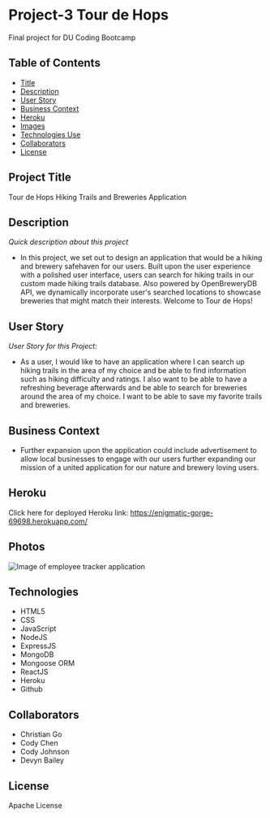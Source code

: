 # Project-3 Tour de Hops

Final project for DU Coding Bootcamp

## Table of Contents

- [Title](#title)
- [Description](#description)
- [User Story](#story)
- [Business Context](#context)
- [Heroku](#heroku)
- [Images](#photos)
- [Technologies Use](#technology)
- [Collaborators](#collaborators)
- [License](#license)

## Project Title

Tour de Hops Hiking Trails and Breweries Application

## Description

_Quick description about this project_

- In this project, we set out to design an application that would be a hiking and brewery safehaven for our users. Built upon the user experience with a polished user interface, users can search for hiking trails in our custom made hiking trails database. Also powered by OpenBreweryDB API, we dynamically incorporate user's searched locations to showcase breweries that might match their interests. Welcome to Tour de Hops!

## User Story

_User Story for this Project:_

- As a user, I would like to have an application where I can search up hiking trails in the area of my choice and be able to find information such as hiking difficulty and ratings. I also want to be able to have a refreshing beverage afterwards and be able to search for breweries around the area of my choice. I want to be able to save my favorite trails and breweries.

## Business Context

- Further expansion upon the application could include advertisement to allow local businesses to engage with our users further expanding our mission of a united application for our nature and brewery loving users.

## Heroku

Click here for deployed Heroku link: https://enigmatic-gorge-69698.herokuapp.com/

## Photos

![Image of employee tracker application](client/src/img/screenshot.png)

## Technologies

- HTML5
- CSS
- JavaScript
- NodeJS
- ExpressJS
- MongoDB
- Mongoose ORM
- ReactJS
- Heroku
- Github

## Collaborators

- Christian Go
- Cody Chen
- Cody Johnson
- Devyn Bailey

## License

Apache License
